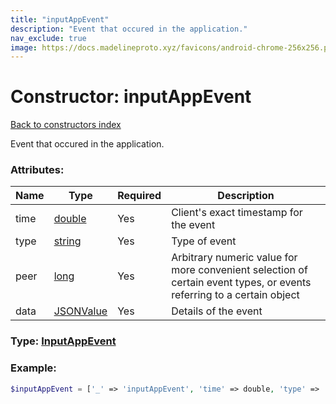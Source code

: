 ```yaml
---
title: "inputAppEvent"
description: "Event that occured in the application."
nav_exclude: true
image: https://docs.madelineproto.xyz/favicons/android-chrome-256x256.png
---
```

# Constructor: inputAppEvent  
[Back to constructors index](/API_docs/constructors/index.html)



Event that occured in the application.

### Attributes:

| Name     |    Type       | Required | Description |
|----------|---------------|----------|-------------|
|time|[double](/API_docs/types/double.html) | Yes|Client's exact timestamp for the event|
|type|[string](/API_docs/types/string.html) | Yes|Type of event|
|peer|[long](/API_docs/types/long.html) | Yes|Arbitrary numeric value for more convenient selection of certain event types, or events referring to a certain object|
|data|[JSONValue](/API_docs/types/JSONValue.html) | Yes|Details of the event|



### Type: [InputAppEvent](/API_docs/types/InputAppEvent.html)


### Example:

```php
$inputAppEvent = ['_' => 'inputAppEvent', 'time' => double, 'type' => 'string', 'peer' => long, 'data' => JSONValue];
```  

